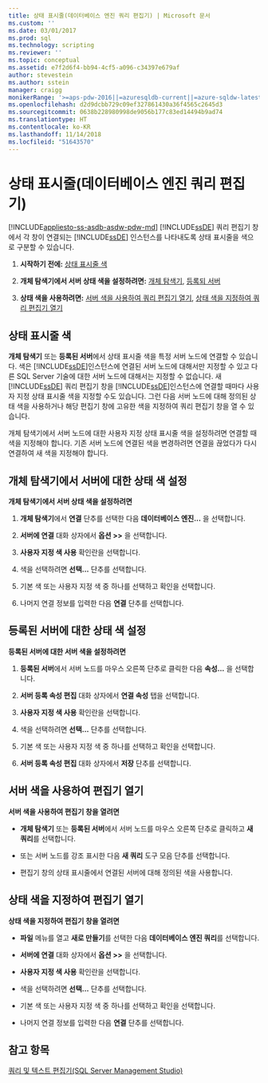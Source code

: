 ```yaml
---
title: 상태 표시줄(데이터베이스 엔진 쿼리 편집기) | Microsoft 문서
ms.custom: ''
ms.date: 03/01/2017
ms.prod: sql
ms.technology: scripting
ms.reviewer: ''
ms.topic: conceptual
ms.assetid: e7f2d6f4-bb94-4cf5-a096-c34397e679af
author: stevestein
ms.author: sstein
manager: craigg
monikerRange: '>=aps-pdw-2016||=azuresqldb-current||=azure-sqldw-latest||>=sql-server-2016||=sqlallproducts-allversions||>=sql-server-linux-2017||=azuresqldb-mi-current'
ms.openlocfilehash: d2d9dcbb729c09ef327861430a36f4565c2645d3
ms.sourcegitcommit: 0638b228980998de9056b177c83ed14494b9ad74
ms.translationtype: HT
ms.contentlocale: ko-KR
ms.lasthandoff: 11/14/2018
ms.locfileid: "51643570"
---
```

# <a name="status-bar-database-engine-query-editor"></a>상태 표시줄(데이터베이스 엔진 쿼리 편집기)
[!INCLUDE[appliesto-ss-asdb-asdw-pdw-md](../../includes/appliesto-ss-asdb-asdw-pdw-md.md)]
  [!INCLUDE[ssDE](../../includes/ssde-md.md)] 쿼리 편집기 창에서 각 창이 연결되는 [!INCLUDE[ssDE](../../includes/ssde-md.md)] 인스턴스를 나타내도록 상태 표시줄을 색으로 구분할 수 있습니다.  
  
1.  **시작하기 전에:**  [상태 표시줄 색](#StatusBarColors)  
  
2.  **개체 탐색기에서 서버 상태 색을 설정하려면:**  [개체 탐색기](#SetOEServerColor), [등록되 서버](#SetRegServerColor)  
  
3.  **상태 색을 사용하려면:**  [서버 색을 사용하여 쿼리 편집기 열기](#OpenServerColor), [상태 색을 지정하여 쿼리 편집기 열기](#OpenSpecColor)  
  
##  <a name="StatusBarColors"></a> 상태 표시줄 색  
 **개체 탐색기** 또는 **등록된 서버**에서 상태 표시줄 색을 특정 서버 노드에 연결할 수 있습니다. 색은 [!INCLUDE[ssDE](../../includes/ssde-md.md)]인스턴스에 연결된 서버 노드에 대해서만 지정할 수 있고 다른 SQL Server 기술에 대한 서버 노드에 대해서는 지정할 수 없습니다. 새 [!INCLUDE[ssDE](../../includes/ssde-md.md)] 쿼리 편집기 창을 [!INCLUDE[ssDE](../../includes/ssde-md.md)]인스턴스에 연결할 때마다 사용자 지정 상태 표시줄 색을 지정할 수도 있습니다. 그런 다음 서버 노드에 대해 정의된 상태 색을 사용하거나 해당 편집기 창에 고유한 색을 지정하여 쿼리 편집기 창을 열 수 있습니다.  
  
 개체 탐색기에서 서버 노드에 대한 사용자 지정 상태 표시줄 색을 설정하려면 연결할 때 색을 지정해야 합니다. 기존 서버 노드에 연결된 색을 변경하려면 연결을 끊었다가 다시 연결하여 새 색을 지정해야 합니다.  
  
##  <a name="SetOEServerColor"></a> 개체 탐색기에서 서버에 대한 상태 색 설정  
 **개체 탐색기에서 서버 상태 색을 설정하려면**  
  
1.  **개체 탐색기**에서 **연결** 단추를 선택한 다음 **데이터베이스 엔진...** 을 선택합니다.  
  
2.  **서버에 연결** 대화 상자에서 **옵션 >>** 을 선택합니다.  
  
3.  **사용자 지정 색 사용** 확인란을 선택합니다.  
  
4.  색을 선택하려면 **선택…** 단추를 선택합니다.  
  
5.  기본 색 또는 사용자 지정 색 중 하나를 선택하고 확인을 선택합니다.  
  
6.  나머지 연결 정보를 입력한 다음 **연결** 단추를 선택합니다.  
  
##  <a name="SetRegServerColor"></a> 등록된 서버에 대한 상태 색 설정  
 **등록된 서버에 대한 서버 색을 설정하려면**  
  
1.  **등록된 서버**에서 서버 노드를 마우스 오른쪽 단추로 클릭한 다음 **속성...** 을 선택합니다.  
  
2.  **서버 등록 속성 편집** 대화 상자에서 **연결 속성** 탭을 선택합니다.  
  
3.  **사용자 지정 색 사용** 확인란을 선택합니다.  
  
4.  색을 선택하려면 **선택…** 단추를 선택합니다.  
  
5.  기본 색 또는 사용자 지정 색 중 하나를 선택하고 확인을 선택합니다.  
  
6.  **서버 등록 속성 편집** 대화 상자에서 **저장** 단추를 선택합니다.  
  
##  <a name="OpenServerColor"></a> 서버 색을 사용하여 편집기 열기  
 **서버 색을 사용하여 편집기 창을 열려면**  
  
-   **개체 탐색기** 또는 **등록된 서버**에서 서버 노드를 마우스 오른쪽 단추로 클릭하고 **새 쿼리**를 선택합니다.  
  
-   또는 서버 노드를 강조 표시한 다음 **새 쿼리** 도구 모음 단추를 선택합니다.  
  
-   편집기 창의 상태 표시줄에서 연결된 서버에 대해 정의된 색을 사용합니다.  
  
##  <a name="OpenSpecColor"></a> 상태 색을 지정하여 편집기 열기  
 **상태 색을 지정하여 편집기 창을 열려면**  
  
-   **파일** 메뉴를 열고 **새로 만들기**를 선택한 다음 **데이터베이스 엔진 쿼리**를 선택합니다.  
  
-   **서버에 연결** 대화 상자에서 **옵션 >>** 을 선택합니다.  
  
-   **사용자 지정 색 사용** 확인란을 선택합니다.  
  
-   색을 선택하려면 **선택…** 단추를 선택합니다.  
  
-   기본 색 또는 사용자 지정 색 중 하나를 선택하고 확인을 선택합니다.  
  
-   나머지 연결 정보를 입력한 다음 **연결** 단추를 선택합니다.  
  
## <a name="see-also"></a>참고 항목  
 [쿼리 및 텍스트 편집기&#40;SQL Server Management Studio&#41;](../../relational-databases/scripting/query-and-text-editors-sql-server-management-studio.md)  
  
  

